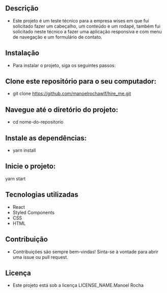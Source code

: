 ## Descrição
- Este projeto é um teste técnico para a empresa wises em que fui solicitado fazer um cabeçalho, um conteúdo e um rodapé, também fui solicitado neste técnico a fazer uma aplicação responsiva e com menu de navegação e um formulário de contato.

## Instalação
- Para instalar o projeto, siga os seguintes passos:

## Clone este repositório para o seu computador:
- git clone https://github.com/manoelrochawlf/hire_me.git
## Navegue até o diretório do projeto:
- cd nome-do-repositorio
## Instale as dependências:
- yarn install
## Inicie o projeto:
yarn start
## Tecnologias utilizadas
- React
- Styled Components
- CSS
- HTML
## Contribuição
- Contribuições são sempre bem-vindas! Sinta-se à vontade para abrir uma issue ou pull request.

## Licença
- Este projeto está sob a licença LICENSE_NAME.Manoel Rocha

